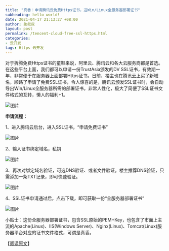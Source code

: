 ```yaml
---
title: "真香：申请腾讯云免费Https证书，送Win/Linux全服务器部署证书"
subheading: hello world!
date: 2021-04-17 21:13:27 +08:00
author: 象叔叔
layout: post
permalink: /tencent-cloud-free-ssl-https.html
categories:
- 云开发
tags: Https 云开发
---
```


对于折腾免费Https证书的童鞋来说，阿里云、腾讯云和各大云服务商都是首选。在这些平台上面，我们都可以申请一份TrustAsia颁发的DV SSL证书，有效期一年，非常便于在服务器上面部署Https证书。日前，楼主也在腾讯云上买了新域名，顺路了申请了免费SSL证书，令人惊喜的是，腾讯云颁发SSL证书时，会自动导出Win/Linux全服务器所需的部署证书，非常人性化，极大了简便了SSL证书文件格式的互转，懒人的福利+1。

![图片](https://mmbiz.qpic.cn/mmbiz_jpg/9GCBOx7tR29TenQ4ON766D5BBpx6XkQbIyeOKtczt4W4wWk76wSsph86uGmyFBKzCP7gd3MdhqAuKeT3FwTJPg/640?wx_fmt=jpeg&tp=webp&wxfrom=5&wx_lazy=1&wx_co=1 "图片")

**申请流程：**

1、进入腾讯云后台，进入SSL证书，“申请免费证书”

![图片](https://mmbiz.qpic.cn/mmbiz_jpg/9GCBOx7tR29TenQ4ON766D5BBpx6XkQbT0TVYqRPX4vLUPj105epRaryxCicrTIpHIfYame3icsJvyoxspddcNRg/640?wx_fmt=jpeg&tp=webp&wxfrom=5&wx_lazy=1&wx_co=1 "图片")

2、输入证书绑定域名，私钥

![图片](https://mmbiz.qpic.cn/mmbiz_jpg/9GCBOx7tR29TenQ4ON766D5BBpx6XkQbqOXA21iaagFrQqENr8O3poQ9ljqmfw6Um0E7BfzH8Wrricm5cEBJTNbg/640?wx_fmt=jpeg&tp=webp&wxfrom=5&wx_lazy=1&wx_co=1 "图片")

3、再次对绑定域名验证，可选DNS验证、或者文件验证。楼主推荐DNS验证，只需添加一条TXT记录，即可快速验证。

![图片](https://mmbiz.qpic.cn/mmbiz_jpg/9GCBOx7tR29TenQ4ON766D5BBpx6XkQbUVJvh7NCvpScAZM80sNCXlqHOEHoY6k3H4CrJaM9Ny6qII7lqOGGuA/640?wx_fmt=jpeg&tp=webp&wxfrom=5&wx_lazy=1&wx_co=1 "图片")

4、SSL证书申请通过后，点击下载，即可获取一份“全服务器部署证书”

![图片](https://mmbiz.qpic.cn/mmbiz_jpg/9GCBOx7tR29TenQ4ON766D5BBpx6XkQbnd1DD508zQQXTfJwX2He1S6C3ibFSqeT7B1ibpqHH5v0Ny5txaicT65uA/640?wx_fmt=jpeg&tp=webp&wxfrom=5&wx_lazy=1&wx_co=1 "图片")

小贴士：这份全服务器部署证书，包含SSL原始的PEM+Key，也包含了市面上主流的Apache(Linux)、IIS(Windows Server)、Nginx(Linux)、Tomcat(Linux)服务器平台对应的证书文件格式，可谓是真香。

【[阅读原文](https://mp.weixin.qq.com/s?__biz=MzI4MzA2OTg1Ng==&mid=2247486148&idx=4&sn=3255bf937d8d5927650d7df9917f787a&scene=19#wechat_redirect "阅读原文")】
